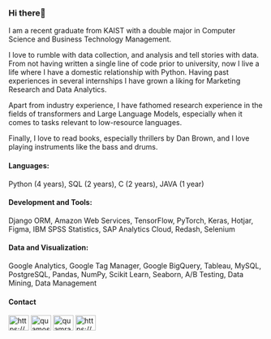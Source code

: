 ### Hi there👋

I am a recent graduate from KAIST with a double major in Computer Science and Business Technology Management.

I love to rumble with data collection, and analysis and tell stories with data. From not having written a single line of code prior to university, now I live a life where I have a domestic relationship with Python. Having past experiences in several internships I have grown a liking for Marketing Research and Data Analytics.

Apart from industry experience, I have fathomed research experience in the fields of transformers and Large Language Models, especially when it comes to tasks relevant to low-resource languages.

Finally, I love to read books, especially thrillers by Dan Brown, and I love playing instruments like the bass and drums.

#### Languages: 
Python (4 years), SQL (2 years), C (2 years), JAVA (1 year)

#### Development and Tools: 
Django ORM, Amazon Web Services, TensorFlow, PyTorch, Keras, Hotjar, Figma, IBM SPSS Statistics, SAP Analytics Cloud, Redash, Selenium

#### Data and Visualization: 
Google Analytics, Google Tag Manager,  Google BigQuery, Tableau, MySQL, PostgreSQL, Pandas, NumPy, Scikit Learn, Seaborn, A/B Testing, Data Mining, Data Management

#### Contact
<a href="https://www.linkedin.com/in/h-m-quamran-hasan/" target="blank"><img align="center" src="https://raw.githubusercontent.com/rahuldkjain/github-profile-readme-generator/master/src/images/icons/Social/linked-in-alt.svg" alt="https://www.linkedin.com/in/h-m-quamran-hasan/" height="30" width="40" /></a>
<a href="https://www.kaggle.com/quamos" target="blank"><img align="center" src="https://raw.githubusercontent.com/rahuldkjain/github-profile-readme-generator/master/src/images/icons/Social/kaggle.svg" alt="quamos" height="30" width="40" /></a>
<a href="https://www.instagram.com/quamran_hasan/" target="blank"><img align="center" src="https://raw.githubusercontent.com/rahuldkjain/github-profile-readme-generator/master/src/images/icons/Social/instagram.svg" alt="quamran_hasan" height="30" width="40" /></a>
<a href="https://www.facebook.com/i.am.quamtastic" target="blank"><img align="center" src="https://raw.githubusercontent.com/rahuldkjain/github-profile-readme-generator/master/src/images/icons/Social/facebook.svg" alt="https://www.facebook.com/i.am.quamtastic" height="30" width="40" /></a>
